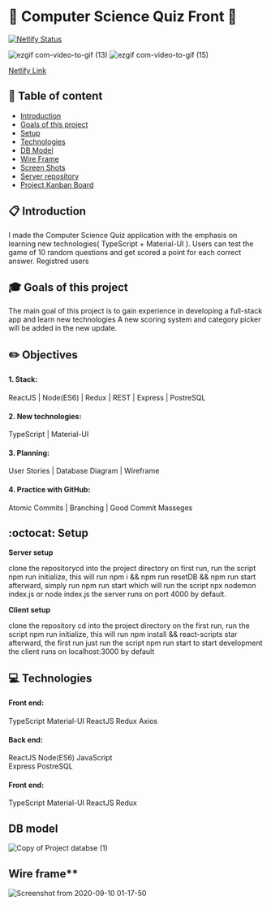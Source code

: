 # :rocket: Computer Science Quiz Front :satellite:

[![Netlify Status](https://api.netlify.com/api/v1/badges/b942ebe7-0e49-47c5-b84c-59aa49768789/deploy-status)](https://app.netlify.com/sites/cool-trivia-quizer/deploys)

 

![ezgif com-video-to-gif (13)](https://user-images.githubusercontent.com/66206483/94065912-0834ab00-fdec-11ea-909d-abc7ba45d04e.gif)
![ezgif com-video-to-gif (15)](https://user-images.githubusercontent.com/66206483/94067843-b6d9eb00-fdee-11ea-8d55-4ddd19dfd931.gif)
   

[Netlify Link](https://cool-trivia-quizer.netlify.app/)

## :pushpin: Table of content

- [Introduction](#Introduction)
- [Goals of this project](#Goals-of-this-project)
- [Setup](#Setup)
- [Technologies](#Technologies)
- [DB Model](#DB-model)
- [Wire Frame](#Wire-frame)
- [Screen Shots](#Screen-shots)
- [Server repository](https://github.com/mayallzObject/cool-trivia-back)
- [Project Kanban Board](https://github.com/mayallzObject/cool-trivia-front/projects/1)

## :clipboard: Introduction

   I made the Computer Science Quiz application with the emphasis on learning new technologies( TypeScript + Material-UI ).
   Users can test the game of 10 random questions and get scored a point for each correct answer. Registred users   
   

## :mortar_board: Goals of this project

   The main goal of this project is to gain experience in developing a full-stack app and learn new technologies
   A new scoring system and category picker will be added in the new update.

## :pencil2: Objectives

   #### 1. Stack:
   ReactJS | Node(ES6) | Redux | REST | Express | PostreSQL

   #### 2. New technologies:
   TypeScript | Material-UI

   #### 3. Planning:
   User Stories | Database Diagram | Wireframe

   #### 4. Practice with GitHub:
   Atomic Commits | Branching | Good Commit Masseges


## :octocat: Setup

**Server setup**

   clone the repositorycd into the project directory
   on first run, run the script npm run initialize, this will run npm i && npm run resetDB && npm run start
   afterward, simply run npm run start which will run the script npx nodemon index.js or node index.js
   the server runs on port 4000 by default.

**Client setup**

   clone the repository
   cd into the project directory
   on the first run, run the script npm run initialize, this will run npm install && react-scripts
   star afterward, the first run just run the script npm run start to start development
   the client runs on localhost:3000 by default

## :computer: Technologies

#### Front end:
 TypeScript 
 Material-UI
 ReactJS
 Redux
 Axios
 

#### Back end: 
 ReactJS 
 Node(ES6) 
 JavaScript  
 Express 
 PostreSQL



#### Front end:
 TypeScript 
 Material-UI
 ReactJS
 Redux


## DB model

![Copy of Project databse  (1)](https://user-images.githubusercontent.com/66206483/92661749-934a7700-f2fd-11ea-8a86-2d8be33fe21b.png)

## Wire frame\*\*

![Screenshot from 2020-09-10 01-17-50](https://user-images.githubusercontent.com/66206483/92664147-816bd280-f303-11ea-82bb-0b90c98ebaa3.png)

